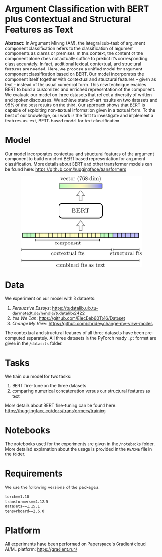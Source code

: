 # Argument Classification with BERT plus Contextual and Structural Features as Text

**Abstract:** In Argument Mining (AM), the integral sub-task of argument
component classification refers to the classification of argument
components as claims or premises. In this context, the content of the component
alone does not actually suffice to predict it’s corresponding class
accurately. In fact, additional lexical, contextual, and structural features
are needed. Here, we propose a unified model for argument component
classification based on BERT. Our model incorporates the component
itself together with contextual and structural features – given as text –
instead of the usual numerical form. This new technique enables BERT
to build a customized and enriched representation of the component. We
evaluate our model on three datasets that reflect a diversity of written
and spoken discourses. We achieve state-of-art results on two datasets
and 95% of the best results on the third. Our approach shows that BERT
is capable of exploiting non-textual information given in a textual form.
To the best of our knowledge, our work is the first to investigate and
implement a features as text, BERT-based model for text classification.

# Model

Our model incorporates contextual and structural features of the argument component to build enriched BERT based representation for argument classification. More details about BERT and other transformer models can be found here: https://github.com/huggingface/transformers

<p align="center">
<img src="0001.jpg" width="400" height="300" />
</p>

# Data

We experiment on our model with 3 datasets: 

1) *Persuasive Essays*: https://tudatalib.ulb.tu-darmstadt.de/handle/tudatalib/2422
2) *Yes We Can*: https://github.com/ElecDeb60To16/Dataset
3) *Change My View*: https://github.com/chridey/change-my-view-modes

The contextual and structural features of all three datasets have been pre-computed separately. All three datasets in the PyTorch ready ``.pt`` format are given in the ``/datasets`` folder.

# Tasks

We train our model for two tasks: 

1) BERT fine-tune on the three datasets
2) comparing numerical concatenation versus our structural features as text

More details about BERT fine-tuning can be found here: https://huggingface.co/docs/transformers/training

# Notebooks

The notebooks used for the experiments are given in the ``/notebooks`` folder. More detailed explanation about the usage is provided in the ``README`` file in the folder.

# Requirements

We use the following versions of the packages:

```
torch==1.10
transformers==4.12.5
datasets==1.15.1
tensorboard==2.6.0
```

# Platform

All experiments have been performed on Paperspace's Gradient cloud AI/ML platform: https://gradient.run/
